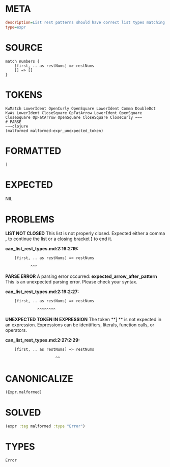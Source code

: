 # META
~~~ini
description=List rest patterns should have correct list types matching element types
type=expr
~~~
# SOURCE
~~~roc
match numbers {
    [first, .. as restNums] => restNums
    [] => []
}
~~~
# TOKENS
~~~text
KwMatch LowerIdent OpenCurly OpenSquare LowerIdent Comma DoubleDot KwAs LowerIdent CloseSquare OpFatArrow LowerIdent OpenSquare CloseSquare OpFatArrow OpenSquare CloseSquare CloseCurly ~~~
# PARSE
~~~clojure
(malformed malformed:expr_unexpected_token)
~~~
# FORMATTED
~~~roc
] 
~~~
# EXPECTED
NIL
# PROBLEMS
**LIST NOT CLOSED**
This list is not properly closed.
Expected either a comma **,** to continue the list or a closing bracket **]** to end it.

**can_list_rest_types.md:2:16:2:19:**
```roc
    [first, .. as restNums] => restNums
```
               ^^^


**PARSE ERROR**
A parsing error occurred: **expected_arrow_after_pattern**
This is an unexpected parsing error. Please check your syntax.

**can_list_rest_types.md:2:19:2:27:**
```roc
    [first, .. as restNums] => restNums
```
                  ^^^^^^^^


**UNEXPECTED TOKEN IN EXPRESSION**
The token **] ** is not expected in an expression.
Expressions can be identifiers, literals, function calls, or operators.

**can_list_rest_types.md:2:27:2:29:**
```roc
    [first, .. as restNums] => restNums
```
                          ^^


# CANONICALIZE
~~~clojure
(Expr.malformed)
~~~
# SOLVED
~~~clojure
(expr :tag malformed :type "Error")
~~~
# TYPES
~~~roc
Error
~~~
